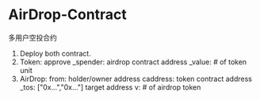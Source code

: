 # AirDrop-Contract
多用户空投合约
1. Deploy both contract.
2. Token: approve
	_spender: airdrop contract address
	_value: # of token unit
3. AirDrop:
	from: holder/owner address
	caddress: token contract address
	_tos: ["0x...","0x..."] target address
	v: # of airdrop token

